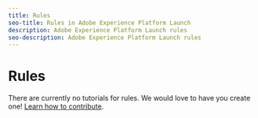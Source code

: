 ```yaml
---
title: Rules
seo-title: Rules in Adobe Experience Platform Launch
description: Adobe Experience Platform Launch rules
seo-description: Adobe Experience Platform Launch rules
---
```


# Rules

There are currently no tutorials for rules. We would love to have you create one! [Learn how to contribute](/contributing.md).
